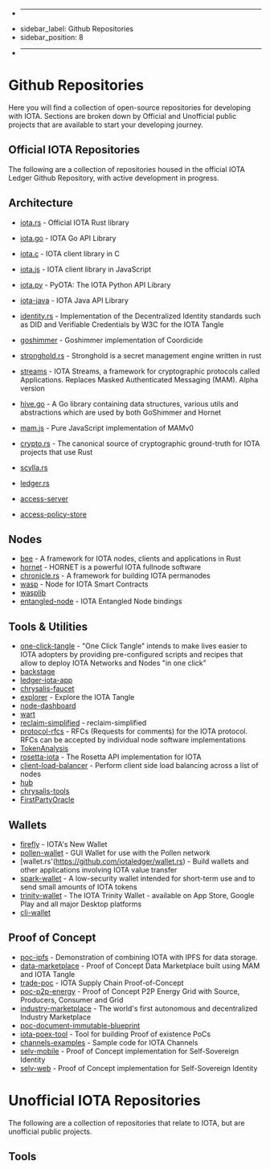 + ---
+ sidebar_label: Github Repositories
+ sidebar_position: 8
+ ---

# Github Repositories

Here you will find a collection of open-source repositories for developing with IOTA. Sections are broken down by Official and Unofficial public projects that are available to start your developing journey.


## Official IOTA Repositories
The following are a collection of repositories housed in the official IOTA Ledger Github Repository, with active development in progress.

## Architecture
- [iota.rs](https://github.com/iotaledger/iota.rs) - Official IOTA Rust library
- [iota.go](https://github.com/iotaledger/iota.go) - IOTA Go API Library
- [iota.c](https://github.com/iotaledger/iota.c) - IOTA client library in C
- [iota.js](https://github.com/iotaledger/iota.js) - IOTA client library in JavaScript
- [iota.py](https://github.com/iotaledger/iota.py) - PyOTA: The IOTA Python API Library
- [iota-java](https://github.com/iotaledger/iota-java) - IOTA Java API Library

- [identity.rs](https://github.com/iotaledger/identity.rs) - Implementation of the Decentralized Identity standards such as DID and Verifiable Credentials by W3C for the IOTA Tangle
- [goshimmer](https://github.com/iotaledger/goshimmer) - Goshimmer implementation of Coordicide
- [stronghold.rs](https://github.com/iotaledger/stronghold.rs) - Stronghold is a secret management engine written in rust
- [streams](https://github.com/iotaledger/streams) - IOTA Streams, a framework for cryptographic protocols called Applications. Replaces Masked Authenticated Messaging (MAM). Alpha version
- [hive.go](https://github.com/iotaledger/hive.go) - A Go library containing data structures, various utils and abstractions which are used by both GoShimmer and Hornet
- [mam.js](https://github.com/iotaledger/mam.js) - Pure JavaScript implementation of MAMv0
- [crypto.rs](https://github.com/iotaledger/crypto.rs) - The canonical source of cryptographic ground-truth for IOTA projects that use Rust
- [scylla.rs](https://github.com/iotaledger/scylla.rs)
- [ledger.rs](https://github.com/iotaledger/ledger.rs)
- [access-server](https://github.com/iotaledger/access-server)
- [access-policy-store](https://github.com/iotaledger/access-policy-store)


## Nodes
- [bee](https://github.com/iotaledger/bee) - A framework for IOTA nodes, clients and applications in Rust
- [hornet](https://github.com/iotaledger/hornet) - HORNET is a powerful IOTA fullnode software
- [chronicle.rs](https://github.com/iotaledger/chronicle.rs) - A framework for building IOTA permanodes
- [wasp](https://github.com/iotaledger/wasp) - Node for IOTA Smart Contracts
- [wasplib](https://github.com/iotaledger/wasplib)
- [entangled-node](https://github.com/iotaledger/entangled-node) - IOTA Entangled Node bindings


## Tools & Utilities
- [one-click-tangle](https://github.com/iotaledger/one-click-tangle) - "One Click Tangle" intends to make lives easier to IOTA adopters by providing pre-configured scripts and recipes that allow to deploy IOTA Networks and Nodes "in one click"
- [backstage](https://github.com/iotaledger/backstage)
- [ledger-iota-app](https://github.com/iotaledger/ledger-iota-app)
- [chrysalis-faucet](https://github.com/iotaledger/chrysalis-faucet)
- [explorer](https://github.com/iotaledger/explorer) - Explore the IOTA Tangle
- [node-dashboard](https://github.com/iotaledger/node-dashboard)
- [wart](https://github.com/iotaledger/wart)
- [reclaim-simplified](https://github.com/iotaledger/reclaim-simplified) - reclaim-simplified
- [protocol-rfcs](https://github.com/iotaledger/protocol-rfcs) - RFCs (Requests for comments) for the IOTA protocol. RFCs can be accepted by individual node software implementations
- [TokenAnalysis](https://github.com/iotaledger/TokenAnalysis)
- [rosetta-iota](https://github.com/iotaledger/rosetta-iota) - The Rosetta API implementation for IOTA
- [client-load-balancer](https://github.com/iotaledger/client-load-balancer) - Perform client side load balancing across a list of nodes
- [hub](https://github.com/iotaledger/hub)
- [chrysalis-tools](https://github.com/iotaledger/chrysalis-tools)
- [FirstPartyOracle](https://github.com/iotaledger/FirstPartyOracle)


## Wallets
- [firefly](https://github.com/iotaledger/firefly) - IOTA's New Wallet
- [pollen-wallet](https://github.com/iotaledger/pollen-wallet) - GUI Wallet for use with the Pollen network
- [wallet.rs'(https://github.com/iotaledger/wallet.rs) - Build wallets and other applications involving IOTA value transfer
- [spark-wallet](https://github.com/iotaledger/spark-wallet) - A low-security wallet intended for short-term use and to send small amounts of IOTA tokens
- [trinity-wallet](https://github.com/iotaledger/trinity-wallet) - The IOTA Trinity Wallet - available on App Store, Google Play and all major Desktop platforms
- [cli-wallet](https://github.com/iotaledger/cli-wallet)


## Proof of Concept
- [poc-ipfs](https://github.com/iotaledger/poc-ipfs) - Demonstration of combining IOTA with IPFS for data storage.
- [data-marketplace](https://github.com/iotaledger/data-marketplace) - Proof of Concept Data Marketplace built using MAM and IOTA Tangle
- [trade-poc](https://github.com/iotaledger/trade-poc) - IOTA Supply Chain Proof-of-Concept
- [poc-p2p-energy](https://github.com/iotaledger/poc-p2p-energy) - Proof of Concept P2P Energy Grid with Source, Producers, Consumer and Grid
- [industry-marketplace](https://github.com/iotaledger/industry-marketplace) - The world's first autonomous and decentralized Industry Marketplace
- [poc-document-immutable-blueprint](https://github.com/iotaledger/poc-document-immutable-blueprint)
- [iota-poex-tool](https://github.com/iotaledger/iota-poex-tool) - Tool for building Proof of existence PoCs
- [channels-examples](https://github.com/iotaledger/channels-examples) - Sample code for IOTA Channels
- [selv-mobile](https://github.com/iotaledger/selv-mobile) - Proof of Concept implementation for Self-Sovereign Identity
- [selv-web](https://github.com/iotaledger/selv-web) - Proof of Concept implementation for Self-Sovereign Identity



# Unofficial IOTA Repositories
The following are a collection of repositories that relate to IOTA, but are unofficial public projects.

## Tools